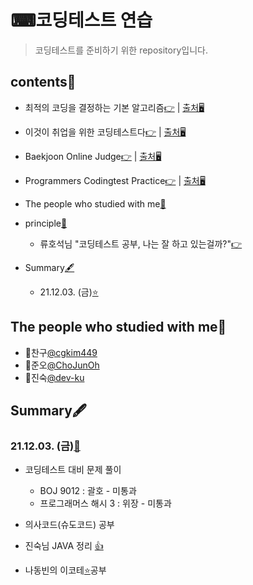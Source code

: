 # ⌨코딩테스트 연습
> 코딩테스트를 준비하기 위한 repository입니다.

## contents📑<a id="contents"></a>
* 최적의 코딩을 결정하는 기본 알고리즘[👉](./dongbinna_algorithm)    |   [출처🖥](https://github.com/ndb796/python-for-coding-test)
* 이것이 취업을 위한 코딩테스트다[👉](./this_is_codingtest)         |   [출처🖥](https://www.youtube.com/watch?v=m-9pAwq1o3w&list=PLRx0vPvlEmdAghTr5mXQxGpHjWqSz0dgC&ab_channel=%EB%8F%99%EB%B9%88%EB%82%98)
* Baekjoon Online Judge[👉](./acmicpc)                          |   [출처🖥](https://www.acmicpc.net/)
* Programmers Codingtest Practice[👉](./programmers_practice)   |   [출처🖥](https://programmers.co.kr/learn/challenges)
* The people who studied with me[🤝](#people)
* principle[📌](#principle)
  * 류호석님 "코딩테스트 공부, 나는 잘 하고 있는걸까?"[👉](./ryu_1) 

* Summary[🖋️](#Summary)
  * 21.12.03. (금)[⭐](#21.12.03. (금))

## The people who studied with me🤝<a id="people"></a>

* 🤝찬구[@cgkim449](https://github.com/cgkim449/algorithm-practice)
* 🤝준오[@ChoJunOh](https://github.com/ChoJunOh/CodingTest)
* 🤝진숙[@dev-ku](https://github.com/dev-ku)


## Summary🖋️<a id="Summary"></a>
### 21.12.03. (금)[📑](#contents)<a id="21.12.03. (금)"></a>

* 코딩테스트 대비 문제 풀이
  * BOJ 9012 : 괄호 - 미통과
  * 프로그래머스 해시 3 : 위장 - 미통과
* 의사코드(슈도코드) 공부
* 진숙님 JAVA 정리 [👍](https://obsidian-play-c1a.notion.site/8fc7d2720d44428c9a6d8849471201b7?v=a166f66f64534d5683497b6b31ea49ca)

* 나동빈의 이코테[⭐](https://www.youtube.com/watch?v=m-9pAwq1o3w&list=PLRx0vPvlEmdAghTr5mXQxGpHjWqSz0dgC&ab_channel=%EB%8F%99%EB%B9%88%EB%82%98)공부

